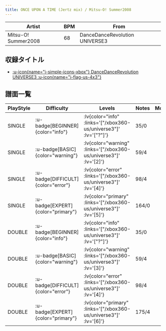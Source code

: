 ```yaml
---
title: ONCE UPON A TIME (Jertz mix) / Mitsu-O! Summer2008
---
```


|Artist|BPM|From|
|------|---|----|
|Mitsu-O! Summer2008|68|DanceDanceRevolution UNIVERSE3|

## 収録タイトル

- [ :u-icon{name="i-simple-icons-xbox"} DanceDanceRevolution UNIVERSE3 :u-icon{name="i-flag-us-4x3"} ](/xbox360-us/universe3)

## 譜面一覧

|PlayStyle|Difficulty|Levels|Notes|Movie|
|---------|----------|------|-----|-----|
|SINGLE| :u-badge[BEGINNER]{color="info"} | :lv{color="info" :links='["/xbox360-us/universe3"]' :lv='["?"]'} |35/0||
|SINGLE| :u-badge[BASIC]{color="warning"} | :lv{color="warning" :links='["/xbox360-us/universe3"]' :lv='[2]'} |59/4||
|SINGLE| :u-badge[DIFFICULT]{color="error"} | :lv{color="error" :links='["/xbox360-us/universe3"]' :lv='[4]'} |98/4||
|SINGLE| :u-badge[EXPERT]{color="primary"} | :lv{color="primary" :links='["/xbox360-us/universe3"]' :lv='[5]'} |164/0||
|DOUBLE| :u-badge[BEGINNER]{color="info"} | :lv{color="info" :links='["/xbox360-us/universe3"]' :lv='["?"]'} |35/0||
|DOUBLE| :u-badge[BASIC]{color="warning"} | :lv{color="warning" :links='["/xbox360-us/universe3"]' :lv='[3]'} |59/4||
|DOUBLE| :u-badge[DIFFICULT]{color="error"} | :lv{color="error" :links='["/xbox360-us/universe3"]' :lv='[4]'} |98/4||
|DOUBLE| :u-badge[EXPERT]{color="primary"} | :lv{color="primary" :links='["/xbox360-us/universe3"]' :lv='[6]'} |175/4||
